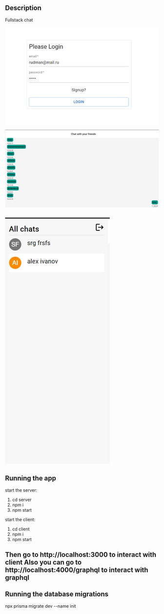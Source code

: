 ## Description

Fullstack chat

![img_2.png](img_2.png)

![img_3.png](img_3.png)

![img_4.png](img_4.png)
---

## Running the app

start the server:
1) cd server
2) npm i
3) npm start

start the client:
1) cd client
2) npm i
3) npm start

Then go to http://localhost:3000 to interact with client
Also you can go to http://localhost:4000/graphql to interact with graphql 
---
## Running the database migrations
npx prisma migrate dev --name init 




